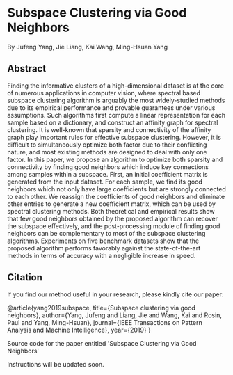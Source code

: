 # Subspace Clustering via Good Neighbors

By Jufeng Yang, Jie Liang, Kai Wang, Ming-Hsuan Yang

## Abstract

Finding the informative clusters of a high-dimensional dataset is at the core of numerous applications in computer vision, where spectral based subspace clustering algorithm is arguably the most widely-studied methods due to its empirical performance and provable guarantees under various assumptions. Such algorithms first compute a linear representation for each sample based on a dictionary, and construct an affinity graph for spectral clustering. It is well-known that sparsity and connectivity of the affinity graph play important rules for effective subspace clustering. However, it is difficult to simultaneously optimize both factor due to their conflicting nature, and most existing methods are designed to deal with only one factor. In this paper, we propose an algorithm to optimize both sparsity and connectivity by finding good neighbors which induce key connections among samples within a subspace. First, an initial coefficient matrix is generated from the input dataset. For each sample, we find its good neighbors which not only have large coefficients but are strongly connected to each other. We reassign the coefficients of good neighbors and eliminate other entries to generate a new coefficient matrix, which can be used by spectral clustering methods. Both theoretical and empirical results show that few good neighbors obtained by the proposed algorithm can recover the subspace effectively, and the post-processing module of finding good neighbors can be complementary to most of the subspace clustering algorithms. Experiments on five benchmark datasets show that the proposed algorithm performs favorably against the state-of-the-art methods in terms of accuracy with a negligible increase in speed.

## Citation

If you find our method useful in your research, please kindly cite our paper:

@article{yang2019subspace,
  title={Subspace clustering via good neighbors},
  author={Yang, Jufeng and Liang, Jie and Wang, Kai and Rosin, Paul and Yang, Ming-Hsuan},
  journal={IEEE Transactions on Pattern Analysis and Machine Intelligence},
  year={2019}
}

Source code for the paper entitled 'Subspace Clustering via Good Neighbors'

Instructions will be updated soon.
